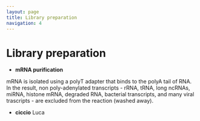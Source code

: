 ```yaml
---
layout: page
title: Library preparation
navigation: 4
---
```


# Library preparation

* **mRNA purification**

mRNA is isolated using a polyT adapter that binds to the polyA tail of RNA. In the result, non poly-adenylated transcripts - rRNA, tRNA, long ncRNAs, miRNA, histone mRNA, degraded RNA, bacterial transcripts, and many viral trascripts - are excluded from the reaction (washed away). 

* **ciccio**
Luca




